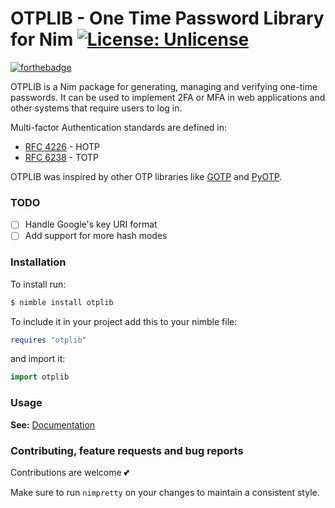 # OTPLIB - One Time Password Library for Nim [![License: Unlicense](https://img.shields.io/badge/license-Unlicense-blue.svg)](http://unlicense.org/)
[![forthebadge](https://forthebadge.com/images/badges/built-with-love.svg)](https://forthebadge.com)


OTPLIB is a Nim package for generating, managing and verifying one-time passwords.
It can be used to implement 2FA or MFA in web applications and other systems that require users to log in.

Multi-factor Authentication standards are defined in:

- [RFC 4226](https://tools.ietf.org/html/rfc4226) - HOTP
- [RFC 6238](https://tools.ietf.org/html/rfc6238) - TOTP

OTPLIB was inspired by other OTP libraries like [GOTP](https://github.com/xlzd/gotp) and [PyOTP](https://github.com/pyauth/pyotp).

### TODO
- [ ] Handle Google's key URI format
- [ ] Add support for more hash modes

### Installation
To install run:
```bash
$ nimble install otplib
```


To include it in your project add this to your nimble file:
```nim
requires "otplib"
```
and import it:
```nim
import otplib
```

### Usage
**See:** [Documentation](https://dimspith.com/docs/otplib)

### Contributing, feature requests and bug reports
Contributions are welcome 💕

Make sure to run `nimpretty` on your changes to maintain a consistent style.
